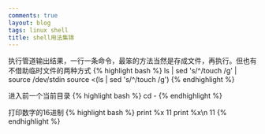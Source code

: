 ```yaml
---
comments: true
layout: blog
tags: linux shell
title: shell用法集锦
---
```


执行管道输出结果，一行一条命令，最笨的方法当然是存成文件，再执行。但也有不借助临时文件的两种方式
{% highlight bash %}
ls | sed 's/^/touch /g' | source /dev/stdin
source <(ls | sed 's/^/touch /g')
{% endhighlight %}

进入前一个当前目录
{% highlight bash %}
cd -
{% endhighlight %}

打印数字的16进制
{% highlight bash %}
print %x 11
print %x\\n 11
{% endhighlight %}


